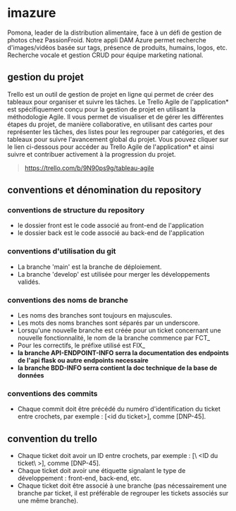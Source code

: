 # imazure
Pomona, leader de la distribution alimentaire, face à un défi de gestion de photos chez PassionFroid. Notre appli DAM Azure permet recherche d'images/vidéos basée sur tags, présence de produits, humains, logos, etc. Recherche vocale et gestion CRUD pour équipe marketing national.

## gestion du projet
Trello est un outil de gestion de projet en ligne qui permet de créer des tableaux pour organiser et suivre les tâches. Le Trello Agile de l'application* est spécifiquement conçu pour la gestion de projet en utilisant la méthodologie Agile. Il vous permet de visualiser et de gérer les différentes étapes du projet, de manière collaborative, en utilisant des cartes pour représenter les tâches, des listes pour les regrouper par catégories, et des tableaux pour suivre l'avancement global du projet. Vous pouvez cliquer sur le lien ci-dessous pour accéder au Trello Agile de l'application* et ainsi suivre et contribuer activement à la progression du projet.
> https://trello.com/b/9N90ps9g/tableau-agile

## conventions et dénomination du repository

### conventions de structure du repository

- le dossier front est le code associé au front-end de l'application
- le dossier back est le code associé au back-end de l'application

### conventions d'utilisation du git
- La branche 'main' est la branche de déploiement.
- La branche 'develop' est utilisée pour merger les développements validés.

### conventions des noms de branche

- Les noms des branches sont toujours en majuscules.
- Les mots des noms branches sont séparés par un underscore.
- Lorsqu'une nouvelle branche est créée pour un ticket concernant une nouvelle fonctionnalité, le nom de la branche commence par FCT_
- Pour les correctifs, le préfixe utilisé est FIX_ 
- **la branche API-ENDPOINT-INFO serra la documentation des endpoints de l'api flask ou autre endpoints necessaire**
- **la branche BDD-INFO serra contient la doc technique de la base de données**

### conventions des commits
- Chaque commit doit être précédé du numéro d'identification du ticket entre crochets, par exemple : [\<id du ticket\>], comme [DNP-45].

## convention du trello

- Chaque ticket doit avoir un ID entre crochets, par exemple : [\ <ID du ticket\ >], comme [DNP-45].
- Chaque ticket doit avoir une étiquette signalant le type de développement : front-end, back-end, etc.
- Chaque ticket doit être associé à une branche (pas nécessairement une branche par ticket, il est préférable de regrouper les tickets associés sur une même branche).



    
